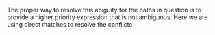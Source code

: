 The proper way to resolve this abiguity for the paths in question is to provide a higher priority expression that is not ambiguous.  Here we are using direct matches to resolve the conflicts
